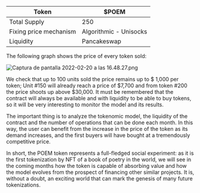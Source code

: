 | Token                  | $POEM                  |
| ---------------------- | ---------------------- |
| Total Supply           | 250                    |
| Fixing price mechanism | Algorithmic - Unisocks |
| Liquidity              | Pancakeswap            |

The following graph shows the price of every token sold:

![Captura de pantalla 2022-02-20 a las 16.48.27.png](https://d1ddeojt5lrj1t.cloudfront.net/launchpads/poem/poem-project-02.png)

We check that up to 100 units sold the price remains up to $ 1,000 per token; Unit #150 will already reach a price of $7,700 and from token #200 the price shoots up above $30,000. It must be remembered that the contract will always be available and with liquidity to be able to buy tokens, so it will be very interesting to monitor the model and its results.

The important thing is to analyze the tokenomic model, the liquidity of the contract and the number of operations that can be done each month. In this way, the user can benefit from the increase in the price of the token as its demand increases, and the first buyers will have bought at a tremendously competitive price.

In short, the POEM token represents a full-fledged social experiment: as it is the first tokenization by NFT of a book of poetry in the world, we will see in the coming months how the token is capable of absorbing value and how the model evolves from the prospect of financing other similar projects. It is, without a doubt, an exciting world that can mark the genesis of many future tokenizations.
